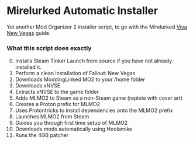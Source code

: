 # Mirelurked Automatic Installer

Yet another Mod Organizer 2 installer script, to go with the Mirelurked [Viva New Vegas](https://ashtonqlb.github.io/mirelurked-vnv/) guide. 

### What this script does exactly

0. Installs Steam Tinker Launch from source if you have not already installed it.
1. Perform a clean installation of Fallout: New Vegas
2. Downloads ModdingLinked MO2 to your /home folder
3. Downloads xNVSE
4. Extracts xNVSE to the game folder
5. Adds MLMO2 to Steam as a non-Steam game (replete with cover art)
6. Creates a Proton prefix for MLMO2
7. Uses Protontricks to install dependencies onto the MLMO2 prefix
8. Launches MLMO2 from Steam
9. Guides you through first time setup of MLMO2
10. Downloads mods automatically using Hoolamike
11. Runs the 4GB patcher
<!-- 11. if TTW install TTW with Hoolamike
12. if not 4GB patch New Vegas with Hoolamike
13. done -->